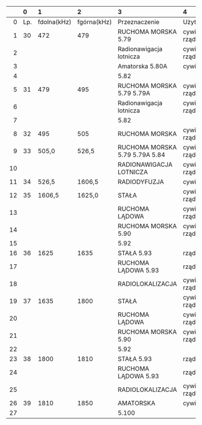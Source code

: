 |    | 0   | 1           | 2           | 3                              | 4               |
|---:|:----|:------------|:------------|:-------------------------------|:----------------|
|  0 | Lp. | fdolna(kHz) | fgórna(kHz) | Przeznaczenie                  | Użytkowanie     |
|  1 | 30  | 472         | 479         | RUCHOMA MORSKA 5.79            | cywilno-rządowe |
|  2 |     |             |             | Radionawigacja lotnicza        | cywilno-rządowe |
|  3 |     |             |             | Amatorska 5.80A                | cywilne         |
|  4 |     |             |             | 5.82                           |                 |
|  5 | 31  | 479         | 495         | RUCHOMA MORSKA 5.79 5.79A      | cywilno-rządowe |
|  6 |     |             |             | Radionawigacja lotnicza        | cywilno-rządowe |
|  7 |     |             |             | 5.82                           |                 |
|  8 | 32  | 495         | 505         | RUCHOMA MORSKA                 | cywilno-rządowe |
|  9 | 33  | 505,0       | 526,5       | RUCHOMA MORSKA 5.79 5.79A 5.84 | cywilno-rządowe |
| 10 |     |             |             | RADIONAWIGACJA LOTNICZA        | cywilno-rządowe |
| 11 | 34  | 526,5       | 1606,5      | RADIODYFUZJA                   | cywilne         |
| 12 | 35  | 1606,5      | 1625,0      | STAŁA                          | cywilno-rządowe |
| 13 |     |             |             | RUCHOMA LĄDOWA                 | cywilno-rządowe |
| 14 |     |             |             | RUCHOMA MORSKA 5.90            | cywilno-rządowe |
| 15 |     |             |             | 5.92                           |                 |
| 16 | 36  | 1625        | 1635        | STAŁA 5.93                     | rządowe         |
| 17 |     |             |             | RUCHOMA LĄDOWA 5.93            | rządowe         |
| 18 |     |             |             | RADIOLOKALIZACJA               | cywilno-rządowe |
| 19 | 37  | 1635        | 1800        | STAŁA                          | cywilno-rządowe |
| 20 |     |             |             | RUCHOMA LĄDOWA                 | cywilno-rządowe |
| 21 |     |             |             | RUCHOMA MORSKA 5.90            | cywilno-rządowe |
| 22 |     |             |             | 5.92                           |                 |
| 23 | 38  | 1800        | 1810        | STAŁA 5.93                     | rządowe         |
| 24 |     |             |             | RUCHOMA LĄDOWA 5.93            | rządowe         |
| 25 |     |             |             | RADIOLOKALIZACJA               | cywilno-rządowe |
| 26 | 39  | 1810        | 1850        | AMATORSKA                      | cywilne         |
| 27 |     |             |             | 5.100                          |                 |